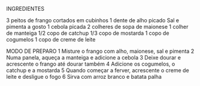 INGREDIENTES

3 peitos de frango cortados em cubinhos
1 dente de alho picado
Sal e pimenta a gosto
1 cebola picada
2 colheres de sopa de maionese
1 colher de manteiga
1/2 copo de catchup
1/3 copo de mostarda
1 copo de cogumelos
1 copo de creme de leite

MODO DE PREPARO
1 Misture o frango com alho, maionese, sal e pimenta
2 Numa panela, aqueça a manteiga e adicione a cebola
3 Deixe dourar e acrescente o frango até dourar também
4 Adicione os cogumelos, o catchup e a mostarda
5 Quando começar a ferver, acrescente o creme de leite e desligue o fogo
6 Sirva com arroz branco e batata palha